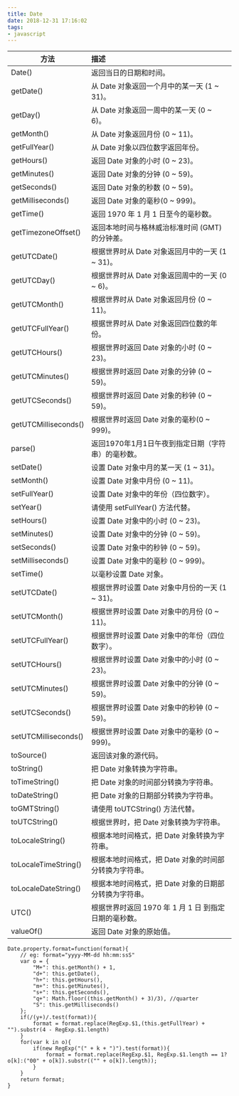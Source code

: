 ```yaml
---
title: Date
date: 2018-12-31 17:16:02
tags:
- javascript
---
```

方法|描述
---|:--
Date()|返回当日的日期和时间。
getDate()|从 Date 对象返回一个月中的某一天 (1 ~ 31)。
getDay()|从 Date 对象返回一周中的某一天 (0 ~ 6)。
getMonth()|从 Date 对象返回月份 (0 ~ 11)。
getFullYear()|从 Date 对象以四位数字返回年份。
getHours()|返回 Date 对象的小时 (0 ~ 23)。
getMinutes()|返回 Date 对象的分钟 (0 ~ 59)。
getSeconds()|返回 Date 对象的秒数 (0 ~ 59)。
getMilliseconds()|返回 Date 对象的毫秒(0 ~ 999)。
getTime()|返回 1970 年 1 月 1 日至今的毫秒数。
getTimezoneOffset()|返回本地时间与格林威治标准时间 (GMT) 的分钟差。
getUTCDate()|根据世界时从 Date 对象返回月中的一天 (1 ~ 31)。
getUTCDay()|根据世界时从 Date 对象返回周中的一天 (0 ~ 6)。
getUTCMonth()|根据世界时从 Date 对象返回月份 (0 ~ 11)。
getUTCFullYear()|根据世界时从 Date 对象返回四位数的年份。
getUTCHours()|根据世界时返回 Date 对象的小时 (0 ~ 23)。
getUTCMinutes()|根据世界时返回 Date 对象的分钟 (0 ~ 59)。
getUTCSeconds()|根据世界时返回 Date 对象的秒钟 (0 ~ 59)。
getUTCMilliseconds()|根据世界时返回 Date 对象的毫秒(0 ~ 999)。
parse()|返回1970年1月1日午夜到指定日期（字符串）的毫秒数。
setDate()|设置 Date 对象中月的某一天 (1 ~ 31)。
setMonth()|设置 Date 对象中月份 (0 ~ 11)。
setFullYear()|设置 Date 对象中的年份（四位数字）。
setYear()|请使用 setFullYear() 方法代替。
setHours()|设置 Date 对象中的小时 (0 ~ 23)。
setMinutes()|设置 Date 对象中的分钟 (0 ~ 59)。
setSeconds()|设置 Date 对象中的秒钟 (0 ~ 59)。
setMilliseconds()|设置 Date 对象中的毫秒 (0 ~ 999)。
setTime()|以毫秒设置 Date 对象。
setUTCDate()|根据世界时设置 Date 对象中月份的一天 (1 ~ 31)。
setUTCMonth()|根据世界时设置 Date 对象中的月份 (0 ~ 11)。
setUTCFullYear()|根据世界时设置 Date 对象中的年份（四位数字）。
setUTCHours()|根据世界时设置 Date 对象中的小时 (0 ~ 23)。
setUTCMinutes()|根据世界时设置 Date 对象中的分钟 (0 ~ 59)。
setUTCSeconds()|根据世界时设置 Date 对象中的秒钟 (0 ~ 59)。
setUTCMilliseconds()|根据世界时设置 Date 对象中的毫秒 (0 ~ 999)。
toSource()|返回该对象的源代码。
toString()|把 Date 对象转换为字符串。
toTimeString()|把 Date 对象的时间部分转换为字符串。
toDateString()|把 Date 对象的日期部分转换为字符串。
toGMTString()|请使用 toUTCString() 方法代替。
toUTCString()|根据世界时，把 Date 对象转换为字符串。
toLocaleString()|根据本地时间格式，把 Date 对象转换为字符串。
toLocaleTimeString()|根据本地时间格式，把 Date 对象的时间部分转换为字符串。
toLocaleDateString()|根据本地时间格式，把 Date 对象的日期部分转换为字符串。
UTC()|根据世界时返回 1970 年 1 月 1 日 到指定日期的毫秒数。
valueOf()|返回 Date 对象的原始值。

```
Date.property.format=function(format){
    // eg: format="yyyy-MM-dd hh:mm:ssS"
    var o = {
        "M+": this.getMonth() + 1,
        "d+": this.getDate(),
        "h+": this.getHours(),
        "m+": this.getMinutes(),
        "s+": this.getSeconds(),
        "q+": Math.floor((this.getMonth() + 3)/3), //quarter
        "S": this.getMilliseconds()
    };
    if(/(y+)/.test(format)){
        format = format.replace(RegExp.$1,(this.getFullYear) + "").substr(4 - RegExp.$1.length)
    }
    for(var k in o){
        if(new RegExp("(" + k + ")").test(format)){
            format = format.replace(RegExp.$1, RegExp.$1.length == 1?o[k]:("00" + o[k]).substr(("" + o[k]).length));
        }
    }
    return format;
}
```